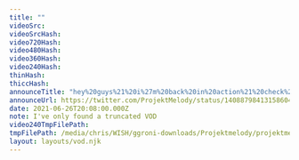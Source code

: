 ```yaml
---
title: ""
videoSrc: 
videoSrcHash: 
video720Hash: 
video480Hash: 
video360Hash: 
video240Hash: 
thinHash: 
thiccHash: 
announceTitle: "hey%20guys%21%20i%27m%20back%20in%20action%21%20check%20me%20out%20here%2C%20cuz%20i%27m%20live%20or%20whatever%3A"
announceUrl: https://twitter.com/ProjektMelody/status/1408879841315860486
date: 2021-06-26T20:08:00.000Z
note: I've only found a truncated VOD
video240TmpFilePath: 
tmpFilePath: /media/chris/WISH/ggroni-downloads/Projektmelody/projektmelody_2021-06-26_20-14-26.mkv
layout: layouts/vod.njk
---
```

